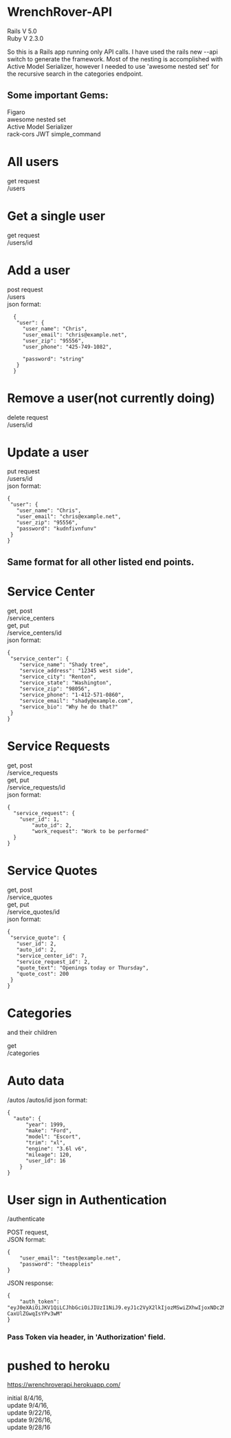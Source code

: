 # WrenchRover-API
Rails V 5.0  
Ruby V 2.3.0

So this is a Rails app running only API calls.  I have used the rails new --api switch to generate the framework. Most of the nesting is accomplished with Active Model Serializer, however I needed to use 'awesome nested set' for the recursive search in the categories endpoint.

## Some important Gems:
Figaro  
awesome nested set  
Active Model Serializer  
rack-cors
JWT
simple_command



# All users  
get request  
/users
# Get a single user  
get request  
/users/id
# Add a user  
post request  
/users  
  json format:
```
  {
   "user": {
     "user_name": "Chris",
     "user_email": "chris@example.net",
     "user_zip": "95556",
     "user_phone": "425-749-1082",
     
     "password": "string"     
   }
  }
  ```
# Remove a user(not currently doing)  
  delete request  
  /users/id
# Update a user  
put request  
/users/id  
json format:
```
{
 "user": {
   "user_name": "Chris",
   "user_email": "chris@example.net",
   "user_zip": "95556",
   "password": "kudnfivnfunv"
 }
}
```
## Same format for all other listed end points.
# Service Center  
get, post  
/service_centers  
get, put  
/service_centers/id  
json format:  
```
{
 "service_center": {
    "service_name": "Shady tree",
    "service_address": "12345 west side",
    "service_city": "Renton",
    "service_state": "Washington",
    "service_zip": "98056",
    "service_phone": "1-412-571-0860",
    "service_email": "shady@example.com",
    "service_bio": "Why he do that?"
 }
}
```
# Service Requests  
get, post   
/service_requests  
get, put  
/service_requests/id  
json format:  
```
{
  "service_request": {
    "user_id": 1,
		"auto_id": 2,
		"work_request": "Work to be performed"
  }
}
```
# Service Quotes  
get, post   
/service_quotes  
get, put  
/service_quotes/id  
json format:  
```
{
 "service_quote": {
   "user_id": 2,
   "auto_id": 2,
   "service_center_id": 7,
   "service_request_id": 2,
   "quote_text": "Openings today or Thursday",
   "quote_cost": 200
 }
}
```
# Categories  
and their children  

get  
/categories

# Auto data
/autos
/autos/id
json format:  
```
{
  "auto": {
      "year": 1999,
      "make": "Ford",
      "model": "Escort",
      "trim": "xl",
      "engine": "3.6l v6",
      "mileage": 120,
      "user_id": 16
    }
}
```  
# User sign in Authentication  

/authenticate  

POST request,   
JSON format:  
```
{
	"user_email": "test@example.net",
	"password": "theappleis"
}
```  
JSON response:  
```
{
    "auth_token": "eyJ0eXAiOiJKV1QiLCJhbGciOiJIUzI1NiJ9.eyJ1c2VyX2lkIjozMSwiZXhwIjoxNDc2Mzk2NjAyfQ.0u4Akcg6cHqW0cLf88E2kXGl_-CaxUlZGwqIsYPv3wM"
}
```  
### Pass Token via header, in 'Authorization' field.  

# pushed to heroku  
https://wrenchroverapi.herokuapp.com/

initial 8/4/16,  
update 9/4/16,  
update 9/22/16,  
update 9/26/16,  
update 9/28/16
